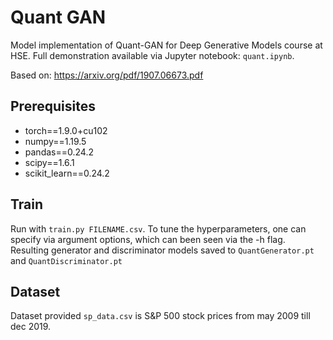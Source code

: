 # Quant GAN

Model implementation of Quant-GAN for Deep Generative Models course at HSE. 
Full demonstration available via Jupyter notebook: `quant.ipynb`.

Based on: https://arxiv.org/pdf/1907.06673.pdf


## Prerequisites

- torch==1.9.0+cu102
- numpy==1.19.5
- pandas==0.24.2
- scipy==1.6.1
- scikit_learn==0.24.2

## Train

Run with `train.py FILENAME.csv`. To tune the hyperparameters, one can specify via argument options, which can been seen via the -h flag.
Resulting generator and discriminator models saved to `QuantGenerator.pt` and `QuantDiscriminator.pt`

## Dataset

Dataset provided `sp_data.csv` is S&P 500 stock prices from may 2009 till dec 2019.


